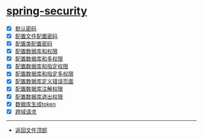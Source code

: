 
# [spring-security](../README.md)

- [x] [默认密码](security/src/main/java/com/cpucode/security/SecurityApplication.java)
- [x] [配置文件配置密码](webproper/src/main/java/com/cpucode/webproper/WebproperApplication.java)
- [x] [配置类配置密码](webconfig/src/main/java/com/cpucode/webconfig/WebconfigApplication.java)
- [x] [配置数据库和权限](webauth/src/main/java/com/cpucode/webauth/WebauthApplication.java)
- [x] [配置数据库和多权限](webanyauth/src/main/java/com/cpucode/webanyauth/WebanyauthApplication.java)
- [x] [配置数据库和指定权限](webrole/src/main/java/com/cpucode/webrole/WebroleApplication.java)
- [x] [配置数据库和指定多权限](webanyrole/src/main/java/com/cpucode/webanyrole/WebanyroleApplication.java)
- [x] [配置数据库定义错误页面](weberror/src/main/java/com/cpucode/weberror/WeberrorApplication.java)
- [x] [配置数据库注解权限](websecured/src/main/java/com/cpucode/websecured/WebsecuredApplication.java)
- [x] [配置数据库退出权限](weblogout/src/main/java/com/cpucode/weblogout/WeblogoutApplication.java)
- [x] [数据库生成token](webcookie/src/main/java/com/cpucode/webcookie/WebcookieApplication.java)
- [x] [跨域请求](csrf-security/src/main/java/com/cpucode/csrfsecurity/CsrfSecurityApplication.java)

-----------------

- [返回文件顶部](../README.md)